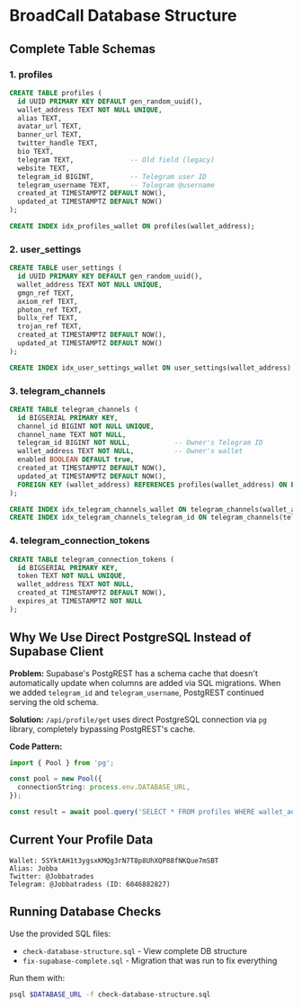 # BroadCall Database Structure

## Complete Table Schemas

### 1. profiles
```sql
CREATE TABLE profiles (
  id UUID PRIMARY KEY DEFAULT gen_random_uuid(),
  wallet_address TEXT NOT NULL UNIQUE,
  alias TEXT,
  avatar_url TEXT,
  banner_url TEXT,
  twitter_handle TEXT,
  bio TEXT,
  telegram TEXT,              -- Old field (legacy)
  website TEXT,
  telegram_id BIGINT,         -- Telegram user ID
  telegram_username TEXT,     -- Telegram @username
  created_at TIMESTAMPTZ DEFAULT NOW(),
  updated_at TIMESTAMPTZ DEFAULT NOW()
);

CREATE INDEX idx_profiles_wallet ON profiles(wallet_address);
```

### 2. user_settings
```sql
CREATE TABLE user_settings (
  id UUID PRIMARY KEY DEFAULT gen_random_uuid(),
  wallet_address TEXT NOT NULL UNIQUE,
  gmgn_ref TEXT,
  axiom_ref TEXT,
  photon_ref TEXT,
  bullx_ref TEXT,
  trojan_ref TEXT,
  created_at TIMESTAMPTZ DEFAULT NOW(),
  updated_at TIMESTAMPTZ DEFAULT NOW()
);

CREATE INDEX idx_user_settings_wallet ON user_settings(wallet_address);
```

### 3. telegram_channels
```sql
CREATE TABLE telegram_channels (
  id BIGSERIAL PRIMARY KEY,
  channel_id BIGINT NOT NULL UNIQUE,
  channel_name TEXT NOT NULL,
  telegram_id BIGINT NOT NULL,           -- Owner's Telegram ID
  wallet_address TEXT NOT NULL,          -- Owner's wallet
  enabled BOOLEAN DEFAULT true,
  created_at TIMESTAMPTZ DEFAULT NOW(),
  updated_at TIMESTAMPTZ DEFAULT NOW(),
  FOREIGN KEY (wallet_address) REFERENCES profiles(wallet_address) ON DELETE CASCADE
);

CREATE INDEX idx_telegram_channels_wallet ON telegram_channels(wallet_address);
CREATE INDEX idx_telegram_channels_telegram_id ON telegram_channels(telegram_id);
```

### 4. telegram_connection_tokens
```sql
CREATE TABLE telegram_connection_tokens (
  id BIGSERIAL PRIMARY KEY,
  token TEXT NOT NULL UNIQUE,
  wallet_address TEXT NOT NULL,
  created_at TIMESTAMPTZ DEFAULT NOW(),
  expires_at TIMESTAMPTZ NOT NULL
);
```

## Why We Use Direct PostgreSQL Instead of Supabase Client

**Problem:** Supabase's PostgREST has a schema cache that doesn't automatically update when columns are added via SQL migrations. When we added `telegram_id` and `telegram_username`, PostgREST continued serving the old schema.

**Solution:** `/api/profile/get` uses direct PostgreSQL connection via `pg` library, completely bypassing PostgREST's cache.

**Code Pattern:**
```typescript
import { Pool } from 'pg';

const pool = new Pool({
  connectionString: process.env.DATABASE_URL,
});

const result = await pool.query('SELECT * FROM profiles WHERE wallet_address = $1', [address]);
```

## Current Your Profile Data

```
Wallet: 5SYktAH1t3ygsxKMQg3rN7T8p8UhXQP88fNKQue7mSBT
Alias: Jobba
Twitter: @Jobbatrades
Telegram: @Jobbatradess (ID: 6046882827)
```

## Running Database Checks

Use the provided SQL files:
- `check-database-structure.sql` - View complete DB structure
- `fix-supabase-complete.sql` - Migration that was run to fix everything

Run them with:
```bash
psql $DATABASE_URL -f check-database-structure.sql
```
